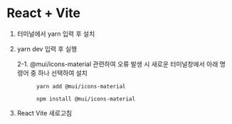 # React + Vite

1. 터미널에서 yarn 입력 후 설치
   
2. yarn dev 입력 후 실행
   
   2-1. @mui/icons-material 관련하여 오류 발생 시 새로운 터미널창에서 아래 명령어 중 하나 선택하여 설치
   
             yarn add @mui/icons-material

             npm install @mui/icons-material
   
4. React Vite 새로고침
